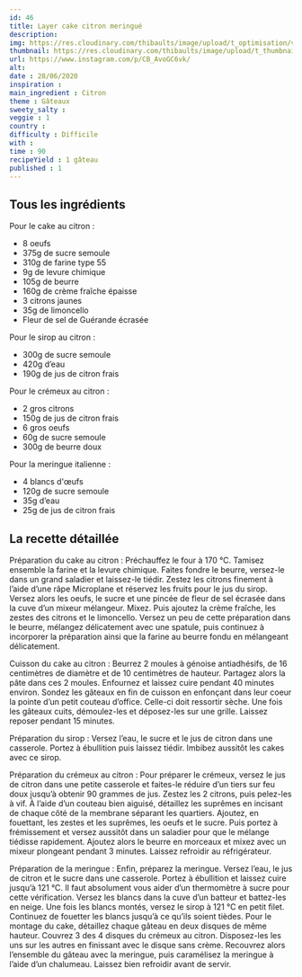 ```yaml
---
id: 46
title: Layer cake citron meringué
description: 
img: https://res.cloudinary.com/thibaults/image/upload/t_optimisation/v1600456303/Recipes/20200628_cake_citron.jpg
thumbnail: https://res.cloudinary.com/thibaults/image/upload/t_thumbnail_josie/v1600456303/Recipes/20200628_cake_citron.jpg
url: https://www.instagram.com/p/CB_AvoGC6vk/
alt: 
date : 28/06/2020
inspiration :
main_ingredient : Citron
theme : Gâteaux
sweety_salty : 
veggie : 1
country :
difficulty : Difficile
with : 
time : 90
recipeYield : 1 gâteau
published : 1
---
```


## Tous les ingrédients
Pour le cake au citron :
 - 8 oeufs
 - 375g de sucre semoule
 - 310g de farine type 55
 - 9g de levure chimique
 - 105g de beurre
 - 160g de crème fraîche épaisse
 - 3 citrons jaunes
 - 35g de limoncello
 - Fleur de sel de Guérande écrasée

Pour le sirop au citron :
 - 300g de sucre semoule
 - 420g d’eau
 - 190g de jus de citron frais

Pour le crémeux au citron :
 - 2 gros citrons
 - 150g de jus de citron frais
 - 6 gros oeufs
 - 60g de sucre semoule
 - 300g de beurre doux

Pour la meringue italienne :
 - 4 blancs d'œufs
 - 120g de sucre semoule
 - 35g d’eau
 - 25g de jus de citron frais

## La recette détaillée
Préparation du cake au citron :
Préchauffez le four à 170 °C. Tamisez ensemble la farine et la levure chimique. Faites fondre le beurre, versez-le dans un grand saladier et laissez-le tiédir. Zestez les citrons finement à l’aide d’une râpe Microplane et réservez les fruits pour le jus du sirop. Versez alors les oeufs, le sucre et une pincée de fleur de sel écrasée dans la cuve d’un mixeur mélangeur. Mixez. Puis ajoutez la crème fraîche, les zestes des citrons et le limoncello. Versez un peu de cette préparation dans le beurre, mélangez délicatement avec une spatule, puis continuez à incorporer la préparation ainsi que la farine au beurre fondu en mélangeant délicatement.

Cuisson du cake au citron :
Beurrez 2 moules à génoise antiadhésifs, de 16 centimètres de diamètre et de 10 centimètres de hauteur. Partagez alors la pâte dans ces 2 moules. Enfournez et laissez cuire pendant 40 minutes environ. Sondez les gâteaux en fin de cuisson en enfonçant dans leur coeur la pointe d’un petit couteau d’office. Celle-ci doit ressortir sèche. Une fois les gâteaux cuits, démoulez-les et déposez-les sur une grille. Laissez reposer pendant 15 minutes.

Préparation du sirop :
Versez l’eau, le sucre et le jus de citron dans une casserole. Portez à ébullition puis laissez tiédir. Imbibez aussitôt les cakes avec ce sirop.

Préparation du crémeux au citron :
Pour préparer le crémeux, versez le jus de citron dans une petite casserole et faites-le réduire d’un tiers sur feu doux jusqu’à obtenir 90 grammes de jus. Zestez les 2 citrons, puis pelez-les à vif. À l’aide d’un couteau bien aiguisé, détaillez les suprêmes en incisant de chaque côté de la membrane séparant les quartiers. Ajoutez, en fouettant, les zestes et les suprêmes, les oeufs et le sucre. Puis portez à frémissement et versez aussitôt dans un saladier pour que le mélange tiédisse rapidement. Ajoutez alors le beurre en morceaux et mixez avec un mixeur plongeant pendant 3 minutes. Laissez refroidir au réfrigérateur.

Préparation de la meringue :
Enfin, préparez la meringue. Versez l’eau, le jus de citron et le sucre dans une casserole. Portez à ébullition et laissez cuire jusqu’à 121 °C. Il faut absolument vous aider d’un thermomètre à sucre pour cette vérification. Versez les blancs dans la cuve d’un batteur et battez-les en neige. Une fois les blancs montés, versez le sirop à 121 °C en petit filet. Continuez de fouetter les blancs jusqu’à ce qu’ils soient tièdes. Pour le montage du cake, détaillez chaque gâteau en deux disques de même hauteur. Couvrez 3 des 4 disques du crémeux au citron. Disposez-les les uns sur les autres en finissant avec le disque sans crème. Recouvrez alors l’ensemble du gâteau avec la meringue, puis caramélisez la meringue à l’aide d’un chalumeau. Laissez bien refroidir avant de servir.